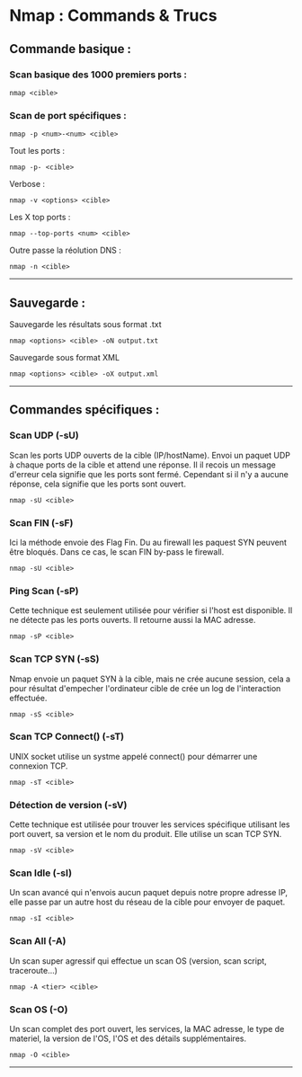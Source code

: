 # Nmap : Commands & Trucs
## Commande basique :
### Scan basique des 1000 premiers ports :

    nmap <cible>

### Scan de port spécifiques :

    nmap -p <num>-<num> <cible>
    
Tout les ports :

    nmap -p- <cible>

Verbose :

    nmap -v <options> <cible>

Les X top ports :

    nmap --top-ports <num> <cible>

Outre passe la réolution DNS :

    nmap -n <cible>
_____________________
## Sauvegarde :

Sauvegarde les résultats sous format .txt

    nmap <options> <cible> -oN output.txt
Sauvegarde sous format XML

    nmap <options> <cible> -oX output.xml
_____________________
## Commandes spécifiques :
### Scan UDP (-sU)

Scan les ports UDP ouverts de la cible (IP/hostName). Envoi un paquet UDP à chaque ports de la cible et attend une réponse. Il il recois un message d'erreur cela signifie que les ports sont fermé. Cependant si il n'y a aucune réponse, cela signifie que les ports sont ouvert.

    nmap -sU <cible>

### Scan FIN (-sF)

Ici la méthode envoie des Flag Fin. Du au firewall les paquest SYN peuvent être bloqués. Dans ce cas, le scan FIN by-pass le firewall.

    nmap -sU <cible>

### Ping Scan (-sP)

Cette technique est seulement utilisée pour vérifier si l'host est disponible. Il ne détecte pas les ports ouverts. Il retourne aussi la MAC adresse. 

    nmap -sP <cible>

### Scan TCP SYN (-sS)

Nmap envoie un paquet SYN à la cible, mais ne crée aucune session, cela a pour résultat d'empecher l'ordinateur cible de crée un log de l'interaction effectuée.

    nmap -sS <cible>

### Scan TCP Connect() (-sT)

UNIX socket utilise un systme appelé connect() pour démarrer une connexion TCP.

    nmap -sT <cible>

### Détection de version (-sV)

Cette technique est utilisée pour trouver les services spécifique utilisant les port ouvert, sa version et le nom du produit. Elle utilise un scan TCP SYN.

    nmap -sV <cible>

### Scan Idle (-sI)

Un scan avancé qui n'envois aucun paquet depuis notre propre adresse IP, elle passe par un autre host du réseau de la cible pour envoyer de paquet.

    nmap -sI <cible>

### Scan All (-A)

Un scan super agressif qui effectue un scan OS (version, scan script, traceroute...)

    nmap -A <tier> <cible>

### Scan OS (-O)

Un scan complet des port ouvert, les services, la MAC adresse, le type de materiel, la version de l'OS, l'OS et des détails supplémentaires.

    nmap -O <cible>
______________________

